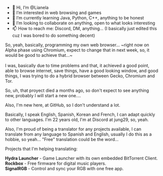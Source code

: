 - 👋 Hi, I’m @Lianela
- 👀 I’m interested in web browsing and games
- 🌱 I’m currently learning Java, Python, C++, anything to be honest
- 💞️ I’m looking to collaborate on anything, open to what looks interesting
- 📫 How to reach me: Discord, DM, anything... (I basically just edited this cuz I was bored to do something decent)

So, yeah, basically, programming my own web browser... ~right now on Alpha phase using Chromium, expect to change that in next week, so, it would be good to achieve that...~
<br>
<br>I was, basically due to time problems and that, it achieved a good point, able to browse internet, save things, have a good looking window, and good things, I was trying to do a hybrid browser between Gecko, Chromium and Tor.

So, uh, that proyect died a months ago, so don't expect to see anything new, probably I will start a new one....

Also, I'm new here, at GitHub, so I don't understand a lot.

Basically, I speak English, Spanish, Korean and French, I can adapt quickly to other languages.
I'm 22 years old, I'm at Discord at jung29, so, yeah.

Also, I'm proud of being a translator for any projects available, I can translate from any language to Spanish and English, usually I do this as a hobbie, so yeah... "Free" translation could be the word...

Projects that I'm helping translating:  

**Hydra Launcher** - Game Launcher with its own embedded BitTorrent Client.  
**Rockbox** - Free firmware for digital music players.  
**SignalRGB** - Control and sync your RGB with one free app.  
